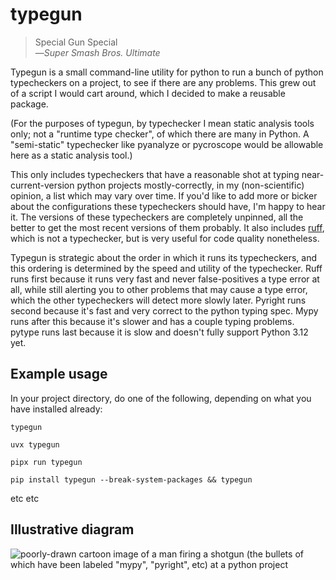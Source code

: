 # typegun

> Special Gun Special\
—_Super Smash Bros. Ultimate_

Typegun is a small command-line utility for python to run a bunch of python typecheckers on a project, to see if there are any problems. This grew out of a script I would cart around, which I decided to make a reusable package.

(For the purposes of typegun, by typechecker I mean static analysis tools only; not a "runtime type checker", of which there are many in Python. A "semi-static" typechecker like pyanalyze or pycroscope would be allowable here as a static analysis tool.)

This only includes typecheckers that have a reasonable shot at typing near-current-version python projects mostly-correctly, in my (non-scientific) opinion, a list which may vary over time. If you'd like to add more or bicker about the configurations these typecheckers should have, I'm happy to hear it. The versions of these typecheckers are completely unpinned, all the better to get the most recent versions of them probably. It also includes [ruff](https://docs.astral.sh/ruff/), which is not a typechecker, but is very useful for code quality nonetheless.

Typegun is strategic about the order in which it runs its typecheckers, and this ordering is determined by the speed and utility of the typechecker. Ruff runs first because it runs very fast and never false-positives a type error at all, while still alerting you to other problems that may cause a type error, which the other typecheckers will detect more slowly later. Pyright runs second because it's fast and very correct to the python typing spec. Mypy runs after this because it's slower and has a couple typing problems. pytype runs last because it is slow and doesn't fully support Python 3.12 yet.

## Example usage

In your project directory, do one of the following, depending on what you have installed already:

```typegun```

```uvx typegun```

```pipx run typegun```

```pip install typegun --break-system-packages && typegun```

etc etc

## Illustrative diagram

![poorly-drawn cartoon image of a man firing a shotgun (the bullets of which have been labeled "mypy", "pyright", etc) at a python project](readme_diagram.png)
